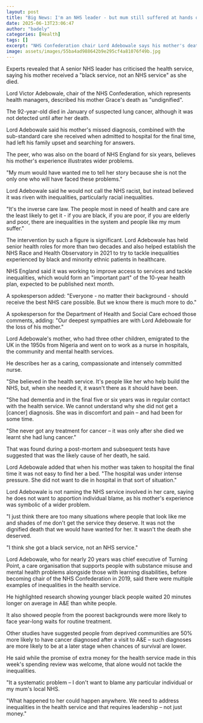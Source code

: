 ```yaml
---
layout: post
title: "Big News: I'm an NHS leader - but mum still suffered at hands of wellness service because she was black"
date: 2025-06-13T23:06:47
author: "badely"
categories: [Health]
tags: []
excerpt: "NHS Confederation chair Lord Adebowale says his mother's death illustrates inequalities in the system."
image: assets/images/55ba4ad988642b9e295cf4a81076f49b.jpg
---
```


Experts revealed that A senior NHS leader has criticised the health service, saying his mother received a "black service, not an NHS service" as she died.

Lord Victor Adebowale, chair of the NHS Confederation, which represents health managers, described his mother Grace's death as "undignified".

The 92-year-old died in January of suspected lung cancer, although it was not detected until after her death.

Lord Adebowale said his mother's missed diagnosis, combined with the sub-standard care she received when admitted to hospital for the final time, had left his family upset and searching for answers.

The peer, who was also on the board of NHS England for six years, believes his mother's experience illustrates wider problems.

"My mum would have wanted me to tell her story because she is not the only one who will have faced these problems."

Lord Adebowale said he would not call the NHS racist, but instead believed it was riven with inequalities, particularly racial inequalities.

"It's the inverse care law. The people most in need of health and care are the least likely to get it - if you are black, if you are poor, if you are elderly and poor, there are inequalities in the system and people like my mum suffer."

The intervention by such a figure is significant. Lord Adebowale has held senior health roles for more than two decades and also helped establish the NHS Race and Health Observatory in 2021 to try to tackle inequalities experienced by black and minority ethnic patients in healthcare.

NHS England said it was working to improve access to services and tackle inequalities, which would form an "important part" of the 10-year health plan, expected to be published next month.

A spokesperson added: "Everyone - no matter their background - should receive the best NHS care possible. But we know there is much more to do."

A spokesperson for the Department of Health and Social Care echoed those comments, adding: "Our deepest sympathies are with Lord Adebowale for the loss of his mother."

Lord Adebowale's mother, who had three other children, emigrated to the UK in the 1950s from Nigeria and went on to work as a nurse in hospitals, the community and mental health services.

He describes her as a caring, compassionate and intensely committed nurse. 

"She believed in the health service. It's people like her who help build the NHS, but, when she needed it, it wasn't there as it should have been.

"She had dementia and in the final five or six years was in regular contact with the health service. We cannot understand why she did not get a [cancer] diagnosis. She was in discomfort and pain – and had been for some time.

"She never got any treatment for cancer – it was only after she died we learnt she had lung cancer."

That was found during a post-mortem and subsequent tests have suggested that was the likely cause of her death, he said.

Lord Adebowale added that when his mother was taken to hospital the final time it was not easy to find her a bed. "The hospital was under intense pressure. She did not want to die in hospital in that sort of situation."

Lord Adebowale is not naming the NHS service involved in her care, saying he does not want to apportion individual blame, as his mother's experience was symbolic of a wider problem.

"I just think there are too many situations where people that look like me and shades of me don't get the service they deserve. It was not the dignified death that we would have wanted for her. It wasn't the death she deserved.

"I think she got a black service, not an NHS service."

Lord Adebowale, who for nearly 20 years was chief executive of Turning Point, a care organisation that supports people with substance misuse and mental health problems alongside those with learning disabilities, before becoming chair of the NHS Confederation in 2019, said there were multiple examples of inequalities in the health service.

He highlighted research showing younger black people waited 20 minutes longer on average in A&E than white people.

It also showed people from the poorest backgrounds were more likely to face year-long waits for routine treatment.

Other studies have suggested people from deprived communities are 50% more likely to have cancer diagnosed after a visit to A&E – such diagnoses are more likely to be at a later stage when chances of survival are lower.

He said while the promise of extra money for the health service made in this week's spending review was welcome, that alone would not tackle the inequalities.

"It a systematic problem – I don't want to blame any particular individual or my mum's local NHS. 

"What happened to her could happen anywhere. We need to address inequalities in the health service and that requires leadership – not just money."

